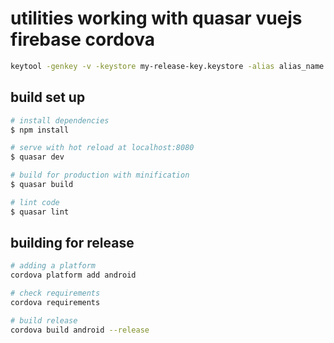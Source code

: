 # utilities working with quasar vuejs firebase cordova

```bash
keytool -genkey -v -keystore my-release-key.keystore -alias alias_name -keyalg RSA -keysize 2048 -validity 10000
```
## build set up
```bash
# install dependencies
$ npm install

# serve with hot reload at localhost:8080
$ quasar dev

# build for production with minification
$ quasar build

# lint code
$ quasar lint
```

## building for release
```bash
# adding a platform
cordova platform add android

# check requirements
cordova requirements

# build release
cordova build android --release
```